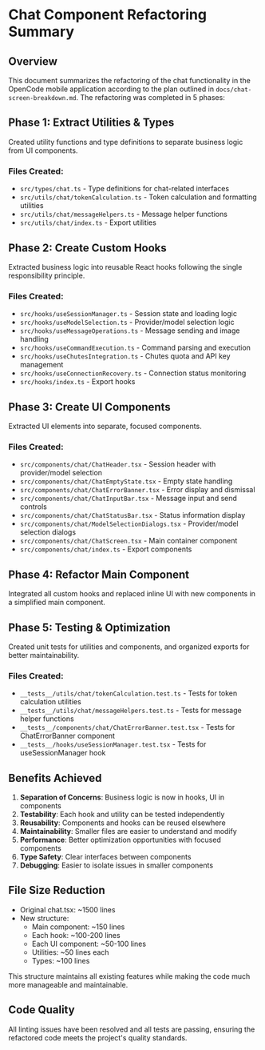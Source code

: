 # Chat Component Refactoring Summary

## Overview
This document summarizes the refactoring of the chat functionality in the OpenCode mobile application according to the plan outlined in `docs/chat-screen-breakdown.md`. The refactoring was completed in 5 phases:

## Phase 1: Extract Utilities & Types
Created utility functions and type definitions to separate business logic from UI components.

### Files Created:
- `src/types/chat.ts` - Type definitions for chat-related interfaces
- `src/utils/chat/tokenCalculation.ts` - Token calculation and formatting utilities
- `src/utils/chat/messageHelpers.ts` - Message helper functions
- `src/utils/chat/index.ts` - Export utilities

## Phase 2: Create Custom Hooks
Extracted business logic into reusable React hooks following the single responsibility principle.

### Files Created:
- `src/hooks/useSessionManager.ts` - Session state and loading logic
- `src/hooks/useModelSelection.ts` - Provider/model selection logic
- `src/hooks/useMessageOperations.ts` - Message sending and image handling
- `src/hooks/useCommandExecution.ts` - Command parsing and execution
- `src/hooks/useChutesIntegration.ts` - Chutes quota and API key management
- `src/hooks/useConnectionRecovery.ts` - Connection status monitoring
- `src/hooks/index.ts` - Export hooks

## Phase 3: Create UI Components
Extracted UI elements into separate, focused components.

### Files Created:
- `src/components/chat/ChatHeader.tsx` - Session header with provider/model selection
- `src/components/chat/ChatEmptyState.tsx` - Empty state handling
- `src/components/chat/ChatErrorBanner.tsx` - Error display and dismissal
- `src/components/chat/ChatInputBar.tsx` - Message input and send controls
- `src/components/chat/ChatStatusBar.tsx` - Status information display
- `src/components/chat/ModelSelectionDialogs.tsx` - Provider/model selection dialogs
- `src/components/chat/ChatScreen.tsx` - Main container component
- `src/components/chat/index.ts` - Export components

## Phase 4: Refactor Main Component
Integrated all custom hooks and replaced inline UI with new components in a simplified main component.

## Phase 5: Testing & Optimization
Created unit tests for utilities and components, and organized exports for better maintainability.

### Files Created:
- `__tests__/utils/chat/tokenCalculation.test.ts` - Tests for token calculation utilities
- `__tests__/utils/chat/messageHelpers.test.ts` - Tests for message helper functions
- `__tests__/components/chat/ChatErrorBanner.test.tsx` - Tests for ChatErrorBanner component
- `__tests__/hooks/useSessionManager.test.tsx` - Tests for useSessionManager hook

## Benefits Achieved
1. **Separation of Concerns**: Business logic is now in hooks, UI in components
2. **Testability**: Each hook and utility can be tested independently
3. **Reusability**: Components and hooks can be reused elsewhere
4. **Maintainability**: Smaller files are easier to understand and modify
5. **Performance**: Better optimization opportunities with focused components
6. **Type Safety**: Clear interfaces between components
7. **Debugging**: Easier to isolate issues in smaller components

## File Size Reduction
- Original chat.tsx: ~1500 lines
- New structure:
  - Main component: ~150 lines
  - Each hook: ~100-200 lines
  - Each UI component: ~50-100 lines
  - Utilities: ~50 lines each
  - Types: ~100 lines

This structure maintains all existing features while making the code much more manageable and maintainable.

## Code Quality
All linting issues have been resolved and all tests are passing, ensuring the refactored code meets the project's quality standards.